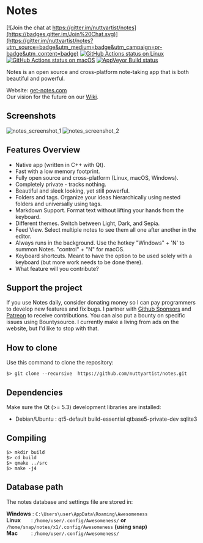 # Notes

[![Join the chat at https://gitter.im/nuttyartist/notes](https://badges.gitter.im/Join%20Chat.svg)](https://gitter.im/nuttyartist/notes?utm_source=badge&utm_medium=badge&utm_campaign=pr-badge&utm_content=badge)
[![GitHub Actions status on Linux](https://github.com/nuttyartist/notes/actions/workflows/ubuntu.yml/badge.svg?branch=dev)](https://github.com/nuttyartist/notes/actions/workflows/ubuntu.yml?query=branch%3Adev)
[![GitHub Actions status on macOS](https://github.com/nuttyartist/notes/actions/workflows/macos.yml/badge.svg?branch=dev)](https://github.com/nuttyartist/notes/actions/workflows/macos.yml?query=branch%3Adev)
[![AppVeyor Build status](https://ci.appveyor.com/api/projects/status/github/nuttyartist/notes?branch=dev&svg=true)](https://ci.appveyor.com/project/nuttyartist/notes)

Notes is an open source and cross-platform note-taking app that is both beautiful and powerful.

Website: <a href="http://get-notes.com" target="_blank">get-notes.com</a>  
Our vision for the future on our [Wiki](https://github.com/nuttyartist/notes/wiki/Vision).

## Screenshots

![notes_screenshot_1](https://user-images.githubusercontent.com/16375940/188721143-df0a3584-011f-4ef0-a185-82066f9eb671.gif)
![notes_screenshot_2](https://user-images.githubusercontent.com/16375940/188721215-943dff96-fd61-48ad-a2c0-fa059db72152.gif)

## Features Overview

- Native app (written in C++ with Qt).
- Fast with a low memory footprint.
- Fully open source and cross-platform (Linux, macOS, Windows).
- Completely private - tracks nothing.
- Beautiful and sleek looking, yet still powerful.
- Folders and tags. Organize your ideas hierarchically using nested folders and universally using tags.
- Markdown Support. Format text without lifting your hands from the keyboard.
- Different themes. Switch between Light, Dark, and Sepia.
- Feed View. Select multiple notes to see them all one after another in the editor.
- Always runs in the background. Use the hotkey "Windows" + 'N' to summon Notes. "control" + "N" for macOS.
- Keyboard shortcuts. Meant to have the option to be used solely with a keyboard (but more work needs to be done there).
- What feature will you contribute?

## Support the project

If you use Notes daily, consider donating money so I can pay programmers to develop new features and fix bugs. I partner with [Github Sponsors](https://github.com/sponsors/nuttyartist) and [Patreon](https://www.patreon.com/rubymamis) to receive contributions. You can also put a bounty on specific issues using Bountysource. I currently make a living from ads on the website, but I'd like to stop with that.

## How to clone

Use this command to clone the repository:

```shell
$> git clone --recursive  https://github.com/nuttyartist/notes.git
```

## Dependencies

Make sure the Qt (>= 5.3) development libraries are installed:

- Debian/Ubuntu : qt5-default build-essential qtbase5-private-dev sqlite3

## Compiling

```shell
$> mkdir build
$> cd build
$> qmake ../src
$> make -j4
```

## Database path

The notes database and settings file are stored in:

**Windows** : `C:\Users\user\AppData\Roaming\Awesomeness`  
**Linux** &nbsp;&nbsp;&nbsp;&nbsp;&nbsp;&nbsp;: `/home/user/.config/Awesomeness/` **or** `/home/snap/notes/x1/.config/Awesomeness` **(using snap)**  
**Mac** &nbsp;&nbsp;&nbsp;&nbsp;&nbsp;&nbsp;&nbsp;&nbsp;: `/home/user/.config/Awesomeness/`
